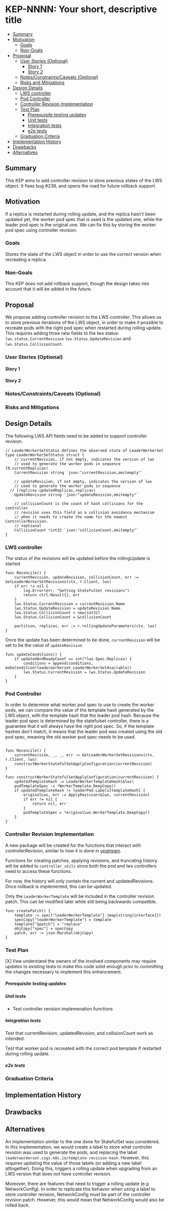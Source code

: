 # KEP-NNNN: Your short, descriptive title

<!--
This is the title of your KEP. Keep it short, simple, and descriptive. A good
title can help communicate what the KEP is and should be considered as part of
any review.
-->

<!--
A table of contents is helpful for quickly jumping to sections of a KEP and for
highlighting any additional information provided beyond the standard KEP
template.

Ensure the TOC is wrapped with
  <code>&lt;!-- toc --&rt;&lt;!-- /toc --&rt;</code>
tags, and then generate with `hack/update-toc.sh`.
-->

<!-- toc -->
- [Summary](#summary)
- [Motivation](#motivation)
  - [Goals](#goals)
  - [Non-Goals](#non-goals)
- [Proposal](#proposal)
  - [User Stories (Optional)](#user-stories-optional)
    - [Story 1](#story-1)
    - [Story 2](#story-2)
  - [Notes/Constraints/Caveats (Optional)](#notesconstraintscaveats-optional)
  - [Risks and Mitigations](#risks-and-mitigations)
- [Design Details](#design-details)
  - [LWS controller](#lws-controller)
  - [Pod Controller](#pod-controller)
  - [Controller Revision Implementation](#controller-revision-implementation)
  - [Test Plan](#test-plan)
      - [Prerequisite testing updates](#prerequisite-testing-updates)
      - [Unit tests](#unit-tests)
      - [Integration tests](#integration-tests)
      - [e2e tests](#e2e-tests)
  - [Graduation Criteria](#graduation-criteria)
- [Implementation History](#implementation-history)
- [Drawbacks](#drawbacks)
- [Alternatives](#alternatives)
<!-- /toc -->

## Summary

<!--
This section is incredibly important for producing high-quality, user-focused
documentation such as release notes or a development roadmap. It should be
possible to collect this information before implementation begins, in order to
avoid requiring implementors to split their attention between writing release
notes and implementing the feature itself. KEP editors and SIG Docs
should help to ensure that the tone and content of the `Summary` section is
useful for a wide audience.

A good summary is probably at least a paragraph in length.

Both in this section and below, follow the guidelines of the [documentation
style guide]. In particular, wrap lines to a reasonable length, to make it
easier for reviewers to cite specific portions, and to minimize diff churn on
updates.

[documentation style guide]: https://github.com/kubernetes/community/blob/master/contributors/guide/style-guide.md
-->

This KEP aims to add controller revision to store previous states of the LWS object.
It fixes bug #238, and opens the road for future rollback support.

## Motivation

<!--
This section is for explicitly listing the motivation, goals, and non-goals of
this KEP.  Describe why the change is important and the benefits to users. The
motivation section can optionally provide links to [experience reports] to
demonstrate the interest in a KEP within the wider Kubernetes community.

[experience reports]: https://github.com/golang/go/wiki/ExperienceReports
-->
If a replica is restarted during rolling update, and the replica hasn't been updated
yet, the worker pod spec that is used is the updated one, while the leader pod spec 
is the original one. We can fix this by storing the worker pod spec using controller revision.

### Goals

<!--
List the specific goals of the KEP. What is it trying to achieve? How will we
know that this has succeeded?
-->

Stores the state of the LWS object in order to use the correct version when recreating a replica.

### Non-Goals

<!--
What is out of scope for this KEP? Listing non-goals helps to focus discussion
and make progress.
-->

This KEP does not add rollback support, though the design takes into account that it will be 
added in the future.

## Proposal
We propose adding controller revision to the LWS controller. This allows us to store previous
iterations of the LWS object, in order to make it possible to recreate pods with the right pod 
spec when restarted during rolling update. This requires adding three new fields to the lws status:
`lws.status.CurrentRevision` `lws.Status.UpdateRevision` and `lws.Status.CollisionCount`.

<!--
This is where we get down to the specifics of what the proposal actually is.
This should have enough detail that reviewers can understand exactly what
you're proposing, but should not include things like API designs or
implementation. What is the desired outcome and how do we measure success?.
The "Design Details" section below is for the real
nitty-gritty.
-->

### User Stories (Optional)

<!--
Detail the things that people will be able to do if this KEP is implemented.
Include as much detail as possible so that people can understand the "how" of
the system. The goal here is to make this feel real for users without getting
bogged down.
-->

#### Story 1

#### Story 2

### Notes/Constraints/Caveats (Optional)

<!--
What are the caveats to the proposal?
What are some important details that didn't come across above?
Go in to as much detail as necessary here.
This might be a good place to talk about core concepts and how they relate.
-->

### Risks and Mitigations

<!--
What are the risks of this proposal, and how do we mitigate? Think broadly.
For example, consider both security and how this will impact the larger
Kubernetes ecosystem.

How will security be reviewed, and by whom?

How will UX be reviewed, and by whom?

Consider including folks who also work outside the SIG or subproject.
-->

## Design Details
The following LWS API fields need to be added to support controller revision.

```golang
// LeaderWorkerSetStatus defines the observed state of LeaderWorkerSet
type LeaderWorkerSetStatus struct {
	// currentRevision, if not empty, indicates the version of lws
	// used to generate the worker pods in sequence [0,currentReplicas)
	CurrentRevision string `json:"currentRevision,omitempty"`

	// updateRevision, if not empty, indicates the version of lws
	// used to generate the worker pods in sequence 
  // [replicas-updatedReplicas,replicas)
	UpdateRevision string `json:"updateRevision,omitempty"`

	// collisionCount is the count of hash collisions for the controller 
	// revision uses this field as a collision avoidance mechanism 
	// when it needs to create the name for the newest ControllerRevision.   
	// +optional
	CollisionCount *int32 `json:"collisionCount,omitempty"`
}
```

### LWS controller

The status of the revisions will be updated before the rollingUpdate is started

```golang
func Reconcile() {
	currentRevision, updateRevision, collisionCount, err := GetLeaderWorkerSetRevisions(ctx, r.Client, lws)
	if err != nil {
		log.Error(err, "Getting StatefulSet revisions")
		return ctrl.Result{}, err
	}
	lws.Status.CurrentRevision = currentRevision.Name
	lws.Status.UpdateRevision = updateRevision.Name
	lws.Status.CollisionCount = new(int32)
	lws.Status.CollisionCount = &collisionCount

	partition, replicas, err := r.rollingUpdateParameters(ctx, lws)
}
```

Once the update has been determined to be done, `currentRevision` will be set to be the value of `updateRevision`

```golang
func updateConditions() {
	if updatedAndReadyCount == int(*lws.Spec.Replicas) {
		conditions = append(conditions, makeCondition(leaderworkerset.LeaderWorkerSetAvailable))
		lws.Status.CurrentRevision = lws.Status.UpdateRevision
	}
}
```

### Pod Controller

In order to determine what worker pod spec to use to create the worker pods, we can compare 
the value of the template hash generated by the LWS object, with the template hash that the leader pod 
hash. Because the leader pod spec is determined by the statefulset controller, there is a guarantee that 
it will always have the right pod spec. So, if the template hashes don't match, it means that the leader pod was created 
using the old pod spec, meaning the old worker pod spec needs to be used.

```golang

func Reconcile() {
	currentRevision, _, _, err := GetLeaderWorkerSetRevisions(ctx, r.Client, lws)
	constructWorkerStatefulSetApplyConfiguration(currentRevision)
}

func constructWorkerStatefulSetApplyConfiguration(currentRevision) {
	updatedTemplateHash := LeaderWorkerTemplateHash(&lws)
	podTemplateSpec := *WorkerTemplate.DeepCopy()
	if updatedTemplateHash != leaderPod.Labels[templateHash] {
		originalLws, err := ApplyRevision(&lws, currentRevision)
		if err != nil {
			return nil, err
		}
		podTemplateSpec = *originalLws.WorkerTemplate.DeepCopy()
	}
}
```

### Controller Revision Implementation
A new package will be created for the functions that interact with controllerRevision, similar to how it is done in [upstream](https://github.com/kubernetes/kubernetes/blob/cb31e42b85d0a1e2be6639ecd4f7b9414887552a/pkg/controller/history/controller_history.go).

Functions for creating patches, applying revisions, and truncating history will be added to `controller_utils` since both the pod and lws controllers need to access these functions.

For now, the history will only contain the current and updatedRevisions. Once rollback is implemented, this can be updated.

Only the `LeaderWorkerTemplate` will be included in the controller revision patch. This can be modified later while still being backwards compatible.

```golang
func createPatch() {
	template := spec["leaderWorkerTemplate"].(map[string]interface{})
	specCopy["leaderWorkerTemplate"] = template
	template["$patch"] = "replace"
	objCopy["spec"] = specCopy
	patch, err := json.Marshal(objCopy)
}
```



<!--
This section should contain enough information that the specifics of your
change are understandable. This may include API specs (though not always
required) or even code snippets. If there's any ambiguity about HOW your
proposal will be implemented, this is the place to discuss them.
-->

### Test Plan

<!--
**Note:** *Not required until targeted at a release.*
The goal is to ensure that we don't accept enhancements with inadequate testing.

All code is expected to have adequate tests (eventually with coverage
expectations). Please adhere to the [Kubernetes testing guidelines][testing-guidelines]
when drafting this test plan.

[testing-guidelines]: https://git.k8s.io/community/contributors/devel/sig-testing/testing.md
-->

[X] I/we understand the owners of the involved components may require updates to
existing tests to make this code solid enough prior to committing the changes necessary
to implement this enhancement.

##### Prerequisite testing updates

<!--
Based on reviewers feedback describe what additional tests need to be added prior
implementing this enhancement to ensure the enhancements have also solid foundations.
-->

##### Unit tests
- Test controller revision implemenation functions
<!--
In principle every added code should have complete unit test coverage, so providing
the exact set of tests will not bring additional value.
However, if complete unit test coverage is not possible, explain the reason of it
together with explanation why this is acceptable.
-->

<!--
Additionally, for Alpha try to enumerate the core package you will be touching
to implement this enhancement and provide the current unit coverage for those
in the form of:
- <package>: <date> - <current test coverage>
The data can be easily read from:
https://testgrid.k8s.io/sig-testing-canaries#ci-kubernetes-coverage-unit

This can inform certain test coverage improvements that we want to do before
extending the production code to implement this enhancement.
-->

##### Integration tests

Test that currentRevision, updatedRevision, and collisionCount work as intended.

Test that worker pod is recreated with the correct pod template if restarted during rolling update.

<!--
Integration tests are contained in k8s.io/kubernetes/test/integration.
Integration tests allow control of the configuration parameters used to start the binaries under test.
This is different from e2e tests which do not allow configuration of parameters.
Doing this allows testing non-default options and multiple different and potentially conflicting command line options.
-->

<!--
This question should be filled when targeting a release.
For Alpha, describe what tests will be added to ensure proper quality of the enhancement.

For Beta and GA, add links to added tests together with links to k8s-triage for those tests:
https://storage.googleapis.com/k8s-triage/index.html
-->


##### e2e tests

<!--
This question should be filled when targeting a release.
For Alpha, describe what tests will be added to ensure proper quality of the enhancement.

For Beta and GA, add links to added tests together with links to k8s-triage for those tests:
https://storage.googleapis.com/k8s-triage/index.html

We expect no non-infra related flakes in the last month as a GA graduation criteria.
-->


### Graduation Criteria

<!--

Clearly define what it means for the feature to be implemented and
considered stable.

If the feature you are introducing has high complexity, consider adding graduation
milestones with these graduation criteria:
- [Maturity levels (`alpha`, `beta`, `stable`)][maturity-levels]
- [Feature gate][feature gate] lifecycle
- [Deprecation policy][deprecation-policy]

[feature gate]: https://git.k8s.io/community/contributors/devel/sig-architecture/feature-gates.md
[maturity-levels]: https://git.k8s.io/community/contributors/devel/sig-architecture/api_changes.md#alpha-beta-and-stable-versions
[deprecation-policy]: https://kubernetes.io/docs/reference/using-api/deprecation-policy/
-->

## Implementation History

<!--
Major milestones in the lifecycle of a KEP should be tracked in this section.
Major milestones might include:
- the `Summary` and `Motivation` sections being merged, signaling SIG acceptance
- the `Proposal` section being merged, signaling agreement on a proposed design
- the date implementation started
- the first Kubernetes release where an initial version of the KEP was available
- the version of Kubernetes where the KEP graduated to general availability
- when the KEP was retired or superseded
-->

## Drawbacks

<!--
Why should this KEP _not_ be implemented?
-->

## Alternatives
An implementation similar to the one done for StatefulSet was considered. In this implementation, we would create
a label to store what controller revision was used to generate the pods, and replacing the label `leaderworkerset.sigs.k8s.io/template-revision-hash`.
However, this requires updating the value of those labels (or adding a new label alltogether). Doing this, triggers a rolling update when upgrading 
from an LWS version that does not have controller revision. 

Moreover, there are features that need to trigger a rolling update (e.g NetworkConfig). In order to replicate this behavior when using 
a label to store controller revision, NetworkConfig must be part of the controller revision patch. However, this would mean that NetworkConfig would 
also be rolled back.

<!--
What other approaches did you consider, and why did you rule them out? These do
not need to be as detailed as the proposal, but should include enough
information to express the idea and why it was not acceptable.
-->